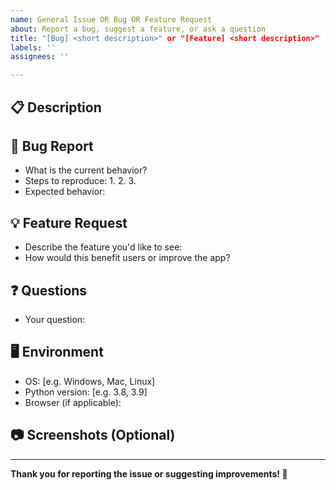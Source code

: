 ```yaml
---
name: General Issue OR Bug OR Feature Request
about: Report a bug, suggest a feature, or ask a question
title: "[Bug] <short description>" or "[Feature] <short description>"
labels: ''
assignees: ''

---
```


## 📋 Description

<!-- Please provide a clear and concise description of the issue, bug, or feature request. -->

## 🐞 Bug Report

- What is the current behavior?
- Steps to reproduce:
  1.
  2.
  3.
- Expected behavior:

## 💡 Feature Request

- Describe the feature you'd like to see:
- How would this benefit users or improve the app?

## ❓ Questions

- Your question:

## 🖥 Environment

- OS: [e.g. Windows, Mac, Linux]
- Python version: [e.g. 3.8, 3.9]
- Browser (if applicable):

## 📷 Screenshots (Optional)

<!-- Attach screenshots if relevant -->

---

**Thank you for reporting the issue or suggesting improvements! 🙌**
